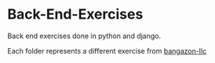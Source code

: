 # Back-End-Exercises
Back end exercises done in python and django.

Each folder represents a different exercise from [bangazon-llc](https://github.com/nashville-software-school/bangazon-llc/tree/master/orientation/exercises)

